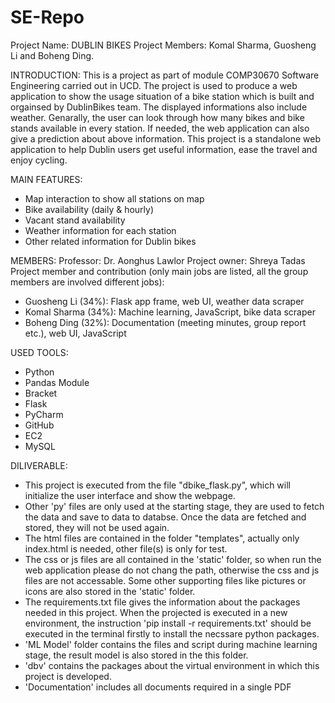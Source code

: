 # SE-Repo
Project Name: DUBLIN BIKES
Project Members: Komal Sharma, Guosheng Li and Boheng Ding.

INTRODUCTION:
This is a project as part of module COMP30670 Software Engineering carried out in UCD. The project is used to produce a web application to show the usage situation of a bike station which is built and orgainsed by DublinBikes team. The displayed informations also include weather. Genarally, the user can look through how many bikes and bike stands available in every station. If needed, the web application can also give a prediction about above information. This project is a standalone web application to help Dublin users get useful information, ease the travel and enjoy cycling. 

MAIN FEATURES:
-	Map interaction to show all stations on map
-	Bike availability (daily & hourly)
-	Vacant stand availability
-	Weather information for each station
-	Other related information for Dublin bikes

MEMBERS:
Professor: Dr. Aonghus Lawlor
Project owner: Shreya Tadas
Project member and contribution (only main jobs are listed, all the group members are involved different jobs):
-	Guosheng Li (34%): Flask app frame, web UI, weather data scraper
-	Komal Sharma (34%): Machine learning, JavaScript, bike data scraper
-	Boheng Ding (32%): Documentation (meeting minutes, group report etc.), web UI, JavaScript

USED TOOLS:
-	Python
-	Pandas Module
-	Bracket
-	Flask
-	PyCharm
-	GitHub
-	EC2
-	MySQL

DILIVERABLE:
- This project is executed from the file "dbike_flask.py", which will initialize the user interface and show the webpage.
- Other 'py' files are only used at the starting stage, they are used to fetch the data and save to data to databse. Once the data are fetched and stored, they will not be used again.
- The html files are contained in the folder "templates", actually only index.html is needed, other file(s) is only for test.
- The css or js files are all contained in the 'static' folder, so when run the web application please do not chang the path, otherwise the css and js files are not accessable. Some other supporting files like pictures or icons are also stored in the 'static' folder.
- The requirements.txt file gives the information about the packages needed in this project. When the projected is executed in a new environment, the instruction 'pip install -r requirements.txt' should be executed in the terminal firstly to install the necssare python packages.
- 'ML Model' folder contains the files and script during machine learning stage, the result model is also stored in the this folder.
- 'dbv' contains the packages about the virtual environment in which this project is developed.
- 'Documentation' includes all documents required in a single PDF
